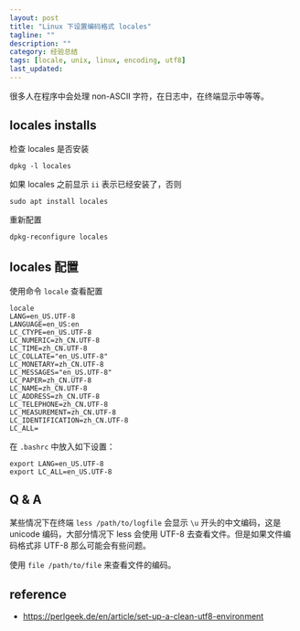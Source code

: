 ```yaml
---
layout: post
title: "Linux 下设置编码格式 locales"
tagline: ""
description: ""
category: 经验总结
tags: [locale, unix, linux, encoding, utf8]
last_updated:
---
```


很多人在程序中会处理 non-ASCII 字符，在日志中，在终端显示中等等。

## locales installs

检查 locales 是否安装

    dpkg -l locales

如果 locales 之前显示 `ii` 表示已经安装了，否则

    sudo apt install locales

重新配置

    dpkg-reconfigure locales

## locales 配置
使用命令 `locale` 查看配置

    locale
    LANG=en_US.UTF-8
    LANGUAGE=en_US:en
    LC_CTYPE=en_US.UTF-8
    LC_NUMERIC=zh_CN.UTF-8
    LC_TIME=zh_CN.UTF-8
    LC_COLLATE="en_US.UTF-8"
    LC_MONETARY=zh_CN.UTF-8
    LC_MESSAGES="en_US.UTF-8"
    LC_PAPER=zh_CN.UTF-8
    LC_NAME=zh_CN.UTF-8
    LC_ADDRESS=zh_CN.UTF-8
    LC_TELEPHONE=zh_CN.UTF-8
    LC_MEASUREMENT=zh_CN.UTF-8
    LC_IDENTIFICATION=zh_CN.UTF-8
    LC_ALL=

在 `.bashrc` 中放入如下设置：

    export LANG=en_US.UTF-8
    export LC_ALL=en_US.UTF-8

## Q & A
某些情况下在终端 `less /path/to/logfile` 会显示 `\u` 开头的中文编码，这是 unicode 编码，大部分情况下 less 会使用 UTF-8 去查看文件。但是如果文件编码格式非 UTF-8 那么可能会有些问题。

使用 `file /path/to/file` 来查看文件的编码。

## reference

- <https://perlgeek.de/en/article/set-up-a-clean-utf8-environment>
